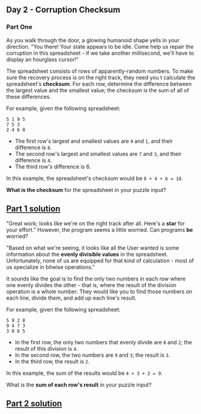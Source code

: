 ## Day 2 - Corruption Checksum
### Part One

As you walk through the door, a glowing humanoid shape yells in your direction. "You there!
Your state appears to be idle. Come help us repair the corruption in this spreadsheet - if we
take another millisecond, we'll have to display an hourglass cursor!"

The spreadsheet consists of rows of apparently-random numbers. To make sure the recovery process
is on the right track, they need you t calculate the spreadsheet's **checksum**. For each row,
determine the difference between the largest value and the smallest value; the checksum is
the sum of all of these differences.

For example, given the following spreadsheet:

```
5 1 9 5
7 5 3
2 4 6 8
```

 * The first row's largest and smallest values are `9` and `1`, and their difference is `8`.
 * The second row's largest and smallest values are `7` and `3`, and their difference is `4`.
 * The third row's difference is 6.

In this example, the spreadsheet's checksum would be `8 + 4 + 6 = 18`.

**What is the checksum** for the spreadsheet in your puzzle input?

[Part 1 solution][1]
--------------------

"Great work; looks like we're on the right track after all. Here's a **star** for your effort."
However, the program seems a little worried. Can programs **be** worried?

"Based on what we're seeing, it looks like all the User wanted is some information about the
**evenly divisible values** in the spreadsheet. Unfortunately, none of us are equipped for
that kind of calculation - most of us specialize in bitwise operations."

It sounds like the goal is to find the only two numbers in each row where one evenly divides
the other - that is, where the result of the division operation is a whole number. They would
like you to find those numbers on each line, divide them, and add up each line's result.

For example, given the following spreadsheet:

```
5 9 2 8
9 4 7 3
3 8 6 5
```

 * In the first row, the only two numbers that evenly divide are `8` and `2`; the result of this division is `4`.
 * In the second row, the two numbers are `9` and `3`; the result is `3`.
 * In the third row, the result is `2`.

In this example, the sum of the results would be `4 + 3 + 2 = 9`.

What is the **sum of each row's result** in your puzzle input?

[Part 2 solution][2]
--------------------


[1]: part_1.py
[2]: part_2.py
